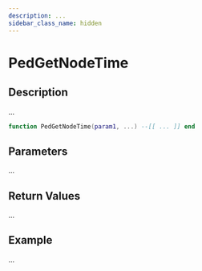 ```yaml
---
description: ...
sidebar_class_name: hidden
---
```


# PedGetNodeTime

## Description

...

```lua
function PedGetNodeTime(param1, ...) --[[ ... ]] end
```

## Parameters

...

## Return Values

...

## Example

...

